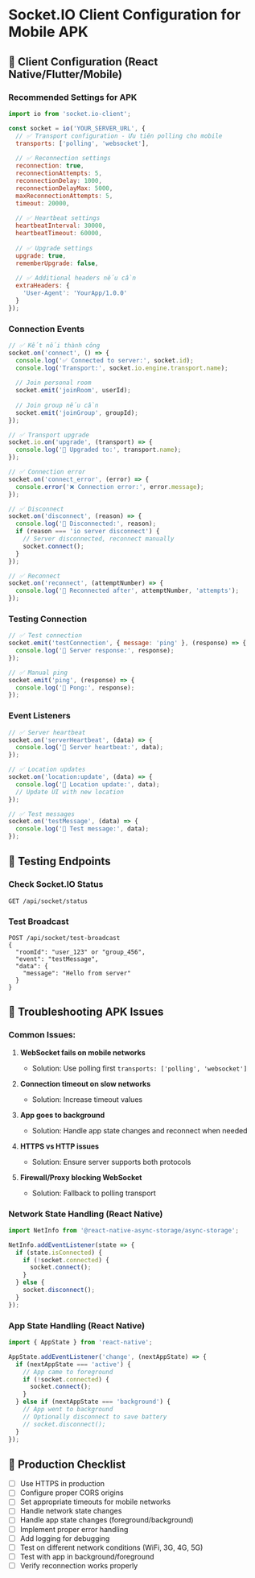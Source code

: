 # Socket.IO Client Configuration for Mobile APK

## 🔧 Client Configuration (React Native/Flutter/Mobile)

### Recommended Settings for APK

```javascript
import io from 'socket.io-client';

const socket = io('YOUR_SERVER_URL', {
  // ✅ Transport configuration - Ưu tiên polling cho mobile
  transports: ['polling', 'websocket'],
  
  // ✅ Reconnection settings
  reconnection: true,
  reconnectionAttempts: 5,
  reconnectionDelay: 1000,
  reconnectionDelayMax: 5000,
  maxReconnectionAttempts: 5,
  timeout: 20000,
  
  // ✅ Heartbeat settings
  heartbeatInterval: 30000,
  heartbeatTimeout: 60000,
  
  // ✅ Upgrade settings
  upgrade: true,
  rememberUpgrade: false,
  
  // ✅ Additional headers nếu cần
  extraHeaders: {
    'User-Agent': 'YourApp/1.0.0'
  }
});
```

### Connection Events

```javascript
// ✅ Kết nối thành công
socket.on('connect', () => {
  console.log('✅ Connected to server:', socket.id);
  console.log('Transport:', socket.io.engine.transport.name);
  
  // Join personal room
  socket.emit('joinRoom', userId);
  
  // Join group nếu cần
  socket.emit('joinGroup', groupId);
});

// ✅ Transport upgrade
socket.io.on('upgrade', (transport) => {
  console.log('🔄 Upgraded to:', transport.name);
});

// ✅ Connection error
socket.on('connect_error', (error) => {
  console.error('❌ Connection error:', error.message);
});

// ✅ Disconnect
socket.on('disconnect', (reason) => {
  console.log('🔌 Disconnected:', reason);
  if (reason === 'io server disconnect') {
    // Server disconnected, reconnect manually
    socket.connect();
  }
});

// ✅ Reconnect
socket.on('reconnect', (attemptNumber) => {
  console.log('🔄 Reconnected after', attemptNumber, 'attempts');
});
```

### Testing Connection

```javascript
// ✅ Test connection
socket.emit('testConnection', { message: 'ping' }, (response) => {
  console.log('📡 Server response:', response);
});

// ✅ Manual ping
socket.emit('ping', (response) => {
  console.log('🏓 Pong:', response);
});
```

### Event Listeners

```javascript
// ✅ Server heartbeat
socket.on('serverHeartbeat', (data) => {
  console.log('💓 Server heartbeat:', data);
});

// ✅ Location updates
socket.on('location:update', (data) => {
  console.log('📍 Location update:', data);
  // Update UI with new location
});

// ✅ Test messages
socket.on('testMessage', (data) => {
  console.log('📨 Test message:', data);
});
```

## 🚀 Testing Endpoints

### Check Socket.IO Status
```
GET /api/socket/status
```

### Test Broadcast
```
POST /api/socket/test-broadcast
{
  "roomId": "user_123" or "group_456",
  "event": "testMessage",
  "data": {
    "message": "Hello from server"
  }
}
```

## 🐛 Troubleshooting APK Issues

### Common Issues:

1. **WebSocket fails on mobile networks**
   - Solution: Use polling first `transports: ['polling', 'websocket']`

2. **Connection timeout on slow networks**
   - Solution: Increase timeout values

3. **App goes to background**
   - Solution: Handle app state changes and reconnect when needed

4. **HTTPS vs HTTP issues**
   - Solution: Ensure server supports both protocols

5. **Firewall/Proxy blocking WebSocket**
   - Solution: Fallback to polling transport

### Network State Handling (React Native)

```javascript
import NetInfo from '@react-native-async-storage/async-storage';

NetInfo.addEventListener(state => {
  if (state.isConnected) {
    if (!socket.connected) {
      socket.connect();
    }
  } else {
    socket.disconnect();
  }
});
```

### App State Handling (React Native)

```javascript
import { AppState } from 'react-native';

AppState.addEventListener('change', (nextAppState) => {
  if (nextAppState === 'active') {
    // App came to foreground
    if (!socket.connected) {
      socket.connect();
    }
  } else if (nextAppState === 'background') {
    // App went to background
    // Optionally disconnect to save battery
    // socket.disconnect();
  }
});
```

## 📱 Production Checklist

- [ ] Use HTTPS in production
- [ ] Configure proper CORS origins
- [ ] Set appropriate timeouts for mobile networks
- [ ] Handle network state changes
- [ ] Handle app state changes (foreground/background)
- [ ] Implement proper error handling
- [ ] Add logging for debugging
- [ ] Test on different network conditions (WiFi, 3G, 4G, 5G)
- [ ] Test with app in background/foreground
- [ ] Verify reconnection works properly 